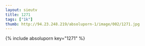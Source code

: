 ```yaml
--- 
layout: sieutv
title: 1271
tags: ["1k"]
thumb: http://94.23.248.219/absoluporn-1/image/002/1271.jpg
---
```

{% include absoluporn key="1271" %} 
